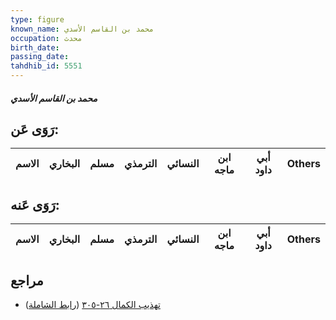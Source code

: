 ```yaml
---
type: figure
known_name: محمد بن القاسم الأسدي
occupation: محدث
birth_date:
passing_date:
tahdhib_id: 5551
---
```

##### محمد بن القاسم الأسدي

## رَوَى عَن:
| الاسم | البخاري | مسلم | الترمذي | النسائي | ابن ماجه | أبي داود | Others |
| ----- | ------- | ---- | ------- | ------- | -------- | -------- | ------ |
## رَوَى عَنه:
| الاسم | البخاري | مسلم | الترمذي | النسائي | ابن ماجه | أبي داود | Others |
| ----- | ------- | ---- | ------- | ------- | -------- | -------- | ------ |
## مراجع
- [تهذيب الكمال ٢٦-٣٠٥](obsidian://open?vault=Tahdhib-al-Kamal&file=Figures/٥٥٥١-محمد%20بن%20القاسم%20الأسدي) ([رابط الشاملة](https://shamela.ws/book/3722/14053))